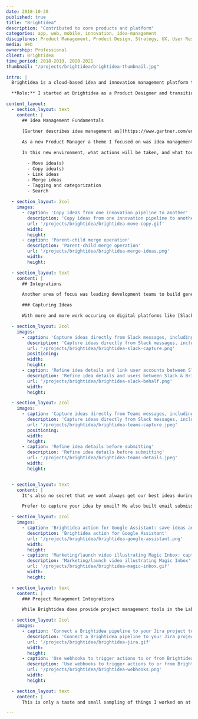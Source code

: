 ```yaml
---
date: 2018-10-30
published: true
title: "Brightidea"
description: "Contributed to core products and platform"
categories: app, web, mobile, innovation, idea-management
disciplines: Product Management, Product Design, Strategy, UX, User Research
media: Web
ownership: Professional
client: Brightidea
time_period: 2018-2019, 2020-2021
thumbnail: "/projects/brightidea/brightidea-thumbnail.jpg"

intro: |
  Brightidea is a cloud-based idea and innovation management platform that helps companies ensure the best ideas win. We provide an engaging experience for employees and professional-grade management tools that make Brightidea the [#1 customer-rated idea management platform](https://www.g2.com/products/brightidea/reviews) for 3 years running. Brightidea has served over 2.5 million users worldwide, and more than $15 billion in customer-reported business impact has been logged on the platform.

  **Role:** I started at Brightidea as a Product Designer and transitioned to a Product Management role soon after. As a startup PM I most often also supported my team with Product, UX, and UI design.

content_layout:
  - section_layout: text
    content: |
      ## Idea Management Fundamentals

      [Gartner describes idea management as](https://www.gartner.com/en/information-technology/glossary/idea-management): "a structured process of generating, capturing, discussing and improving, organizing, evaluating and prioritizing valuable insight or alternative thinking that would otherwise not have emerged through normal processes."

      As a new Product Manager a theme I focused on was idea management fundamentals for our managers, moderators, and admins. A driving insight was that over the past few years customers had grown from running *an* idea management program or a handful of isolated processes to running an interconnected system of programs & processes. For example, the winners of a problem solving challenge might move into an incubator or perhaps be fast-tracked to executive review in an upcoming pitch competition. 
      
      In this new environment, what actions will be taken, and what tools support that? We dug into our users' goals, broke the process down to first principles, evaluated our current offerings, revamped some areas, and built out new capabilities where needed. For example:

        - Move idea(s)
        - Copy idea(s)
        - Link ideas
        - Merge ideas
        - Tagging and categorization
        - Search
  
  - section_layout: 2col
    images:
      - caption: 'Copy ideas from one innovation pipeline to another'
        description: 'Copy ideas from one innovation pipeline to another'
        url: '/projects/brightidea/brightidea-move-copy.gif'
        width:
        height:
      - caption: 'Parent-child merge operation'
        description: 'Parent-child merge operation'
        url: '/projects/brightidea/brightidea-merge-ideas.png'
        width:
        height:

  - section_layout: text
    content: |
      ## Integrations

      Another area of focus was leading development teams to build general purpose and native integrations for a variety of user goals including: capturing ideas, enhancing ideas, and project execution.

      ### Capturing Ideas

      With more and more work occuring on digital platforms like [Slack](https://slack.com/apps/A02JKS7S2RL-brightidea?tab=more_info) and [Microsoft Teams](https://appsource.microsoft.com/en-us/product/office/WA200002795?tab=Overview), it is inevitable that employees are going to think of and discuss ideas while interacting on those channels. Unfortunately most of these ideas are ultimately lost in the never-ending chat stream never to be revisted, or are forgotten when a virtual meeting ends. 

  - section_layout: 2col
    images:
      - caption: 'Capture ideas directly from Slack messages, including images'
        description: 'Capture ideas directly from Slack messages, including images and attachments'
        url: '/projects/brightidea/brightidea-slack-capture.png'
        positioning:
        width:
        height:
      - caption: 'Refine idea details and link user accounts between Slack & Brightidea'
        description: 'Refine idea details and users between Slack & Brightidea'
        url: '/projects/brightidea/brightidea-slack-behalf.png'
        width:
        height:      

  - section_layout: 2col
    images:
      - caption: 'Capture ideas directly from Teams messages, including images'
        description: 'Capture ideas directly from Slack messages, including images and attachments'
        url: '/projects/brightidea/brightidea-teams-capture.jpeg'
        positioning:
        width:
        height:
      - caption: 'Refine idea details before submitting'
        description: 'Refine idea details before submitting'
        url: '/projects/brightidea/brightidea-teams-details.jpeg'
        width:
        height:      


  - section_layout: text
    content: |
      It's also no secret that we wont always get our best ideas during the confines of the 8 hour workday. We built a [Brightidea skill for Alexa](https://www.amazon.com/Brightidea-Inc-Home/dp/B07HRKJ62J) and [Google Assistant](https://assistant.google.com/services/a/uid/0000009d03d1b1cd?hl=en-US) in order to make capturing ideas on-the-go or off-hours possible in mere seconds via voice integration. In this way Brightidea serves as your external brain--ideas are safely saved to your inbox to expand or organize when your schedule permits.

      Prefer to capture your idea by email? We also built email submission flows, known as Magic Inbox, to collect ideas at a single, easy-to-remember inbox: my@brightidea.com. This amazingly simple UX supports extensive company detection, IP & data protection, idea routing, and even new user registration flows. While there is major complexity hidden behind the scenes, all a user needs to remember is "My Brightidea."

  - section_layout: 2col
    images:
      - caption: 'Brightidea action for Google Assistant: save ideas anytime anywhere using your voice assistant'
        description: 'Brightidea action for Google Assistant'
        url: '/projects/brightidea/brightidea-google-assistant.png'
        width:
        height:
      - caption: 'Marketing/launch video illustrating Magic Inbox: capture ideas including attachments and tags by emailing my@brightidea.com'
        description: 'Marketing/launch video illustrating Magic Inbox'
        url: '/projects/brightidea/brightidea-magic-inbox.gif'
        width:
        height:

  - section_layout: text
    content: |
      ### Project Management Integrations

      While Brightidea does provide project management tools in the Labs product, they are primarily geared towards zero-to-one innovation projects with small teams. One of the top user requests was integration with apps like Jira, Asana, Monday.com, etc. We built a native Jira integration, a bridge to Zapier, and general purpose rules-triggered outgoing webhooks to make all of this possible. 

  - section_layout: 2col
    images:
      - caption: 'Connect a Brightidea pipeline to your Jira project to transfer ideas'
        description: 'Connect a Brightidea pipeline to your Jira project to transfer ideas'
        url: '/projects/brightidea/brightidea-jira.gif'
        width:
        height:
      - caption: 'Use webhooks to trigger actions to or from Brightidea, through Zapier or directly to another web app like Airtable, Asana, ServiceNow, Google Sheets, etc.'
        description: 'Use webhooks to trigger actions to or from Brightidea, through Zapier or directly to another web app like Airtable, Asana, ServiceNow, Google Sheets, etc.'
        url: '/projects/brightidea/brightidea-webhooks.png'
        width:
        height:

  - section_layout: text
    content: |
      This is only a taste and small sampling of things I worked on at Brightidea. Read more about [Programs](/projects/brightidea-programs/) and [Whiteboard](/projects/brightidea-whiteboard/) which were both new product launches for which I served as Product Lead. Don't hesitate to [reach out](/contact/) to learn more or to discuss idea & innovation management! 

---
```


<!-- 
#1 Customer Rated Idea and Innovation Management Software for 3 years in a row.

#1 Platform in Customer Reported Business Outcomes from Innovation - that means our customers not only generate better ideas with Brightidea, but they achieve the highest dollar amount of innovation outcomes.

With over 2 million users world wide and $15+ billion in recorded business impact, Brightidea is ranked as the #1 Idea Management Platform globally
-->
